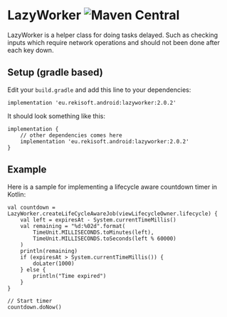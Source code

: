 # LazyWorker ![Maven Central](https://img.shields.io/maven-central/v/eu.rekisoft.android.util/LazyWorker)

LazyWorker is a helper class for doing tasks delayed. Such as checking inputs which require network
operations and should not been done after each key down.

## Setup (gradle based)

Edit your `build.gradle` and add this line to your dependencies:

    implementation 'eu.rekisoft.android:lazyworker:2.0.2'

It should look something like this:

    implementation {
        // other dependencies comes here
        implementation 'eu.rekisoft.android:lazyworker:2.0.2'
    }

## Example
Here is a sample for implementing a lifecycle aware countdown timer in Kotlin:

    val countdown = LazyWorker.createLifeCycleAwareJob(viewLifecycleOwner.lifecycle) {
        val left = expiresAt - System.currentTimeMillis()
        val remaining = "%d:%02d".format(
            TimeUnit.MILLISECONDS.toMinutes(left),
            TimeUnit.MILLISECONDS.toSeconds(left % 60000)
        )
        println(remaining)
        if (expiresAt > System.currentTimeMillis()) {
            doLater(1000)
        } else {
            println("Time expired")
        }
    }

    // Start timer
    countdown.doNow()